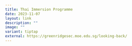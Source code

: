 ```yaml
---
title: Thai Immersion Programme
date: 2023-11-07
layout: link
description: ""
image: ""
variant: tiptap
external: https://greenridgesec.moe.edu.sg/looking-back/
---
```

